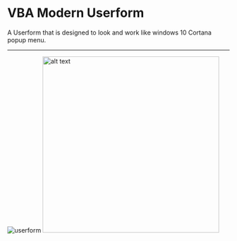 # VBA Modern Userform

A Userform that is designed to look and work like windows 10 Cortana popup menu. 

---

![userform](https://github.com/todar/windows-10-Cortana-menu-style-userform/blob/master/Userform.PNG "Userform Image")
<img src="https://github.com/todar/windows-10-Cortana-menu-style-userform/blob/master/Userform.PNG" alt="alt text" width="400PX" height="400PX">
